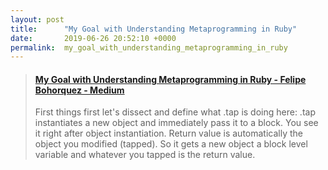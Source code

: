 ```yaml
---
layout: post
title:      "My Goal with Understanding Metaprogramming in Ruby"
date:       2019-06-26 20:52:10 +0000
permalink:  my_goal_with_understanding_metaprogramming_in_ruby
---
```



<blockquote class="embedly-card"><h4><a href="https://medium.com/@fbohorqu/my-goal-with-understanding-metaprogramming-in-ruby-3c3e8fefbbe2?postPublishedType=initial">My Goal with Understanding Metaprogramming in Ruby - Felipe Bohorquez - Medium</a></h4><p>First things first let's dissect and define what .tap is doing here: .tap instantiates a new object and immediately pass it to a block. You see it right after object instantiation. Return value is automatically the object you modified (tapped). So it gets a new object a block level variable and whatever you tapped is the return value.</p></blockquote>
<script async src="//cdn.embedly.com/widgets/platform.js" charset="UTF-8"></script>

